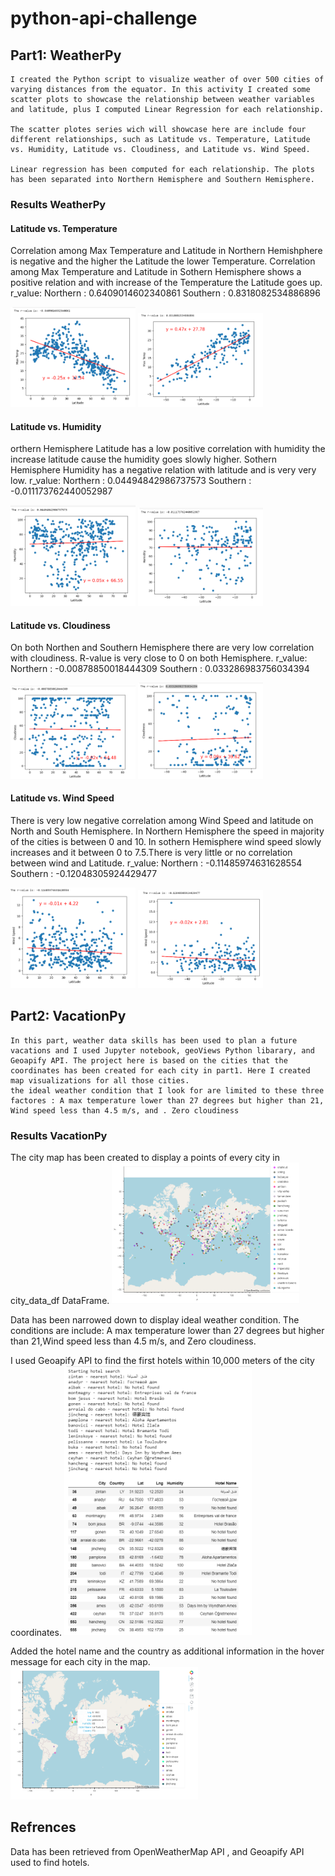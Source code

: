 # python-api-challenge
## Part1: WeatherPy
    I created the Python script to visualize weather of over 500 cities of varying distances from the equator. In this activity I created some scatter plots to showcase the relationship between weather variables and latitude, plus I computed Linear Regression for each relationship. 

    The scatter plotes series wich will showcase here are include four different relationships, such as Latitude vs. Temperature, Latitude vs. Humidity, Latitude vs. Cloudiness, and Latitude vs. Wind Speed. 

    Linear regression has been computed for each relationship. The plots has been separated into Northern Hemisphere and Southern Hemisphere. 

### Results WeatherPy
#### Latitude vs. Temperature
Correlation among Max Temperature and Latitude in Northern Hemishphere is negative and the higher the Latitude the lower Temperature. Correlation among Max Temperature and Latitude in Sothern Hemisphere shows a positive relation and with increase of the Temperature the Latitude goes up.
r_value:
    Northern : 0.6409014602340861
    Southern : 0.8318082534886896


<img src="/images/NorthTemp.png" width="200"/>
<img src="/images/SouthTemp.png" width="200"/>


#### Latitude vs. Humidity
orthern Hemisphere Latitude has a low positive correlation with humidity the increase latitude cause the humidity goes slowly higher. Sothern Hemisphere Humidity has a negative relation with latitude and is very very low.
r_value:
    Northern : 0.04494842986737573
    Southern : -0.011173762440052987

<img src="/images/NorthHumid.png" width="200"/>
<img src="/images/SouthHumid.png" width="200"/>


#### Latitude vs. Cloudiness
On both Northen and Southern Hemisphere there are very low correlation with cloudiness. R-value is very close to 0 on both Hemisphere.
r_value:
    Northern : -0.00878850018444309
    Southern : 0.033286983756034394

<img src="/images/NorthCloud.png" width="200"/>
<img src="/images/SouthCloud.png" width="200"/>


#### Latitude vs. Wind Speed
There is very low negative correlation among Wind Speed and latitude on North and South Hemisphere. In Northern Hemisphere the speed in majority of the cities is between 0 and 10. In sothern Hemisphere wind speed slowly increases and it between 0 to 7.5.There is very little or no correlation between wind and Latitude.
r_value: 
    Northern : -0.11485974631628554
    Southern : -0.12048305924429477

<img src="/images/NorthWind.png" width="200"/>
<img src="/images/SouthWind.png" width="200"/>


## Part2: VacationPy
    In this part, weather data skills has been used to plan a future vacations and I used Jupyter notebook, geoViews Python libarary, and Geoapify API. The project here is based on the cities that the coordinates has been created for each city in part1. Here I created map visualizations for all those cities. 
    the ideal weather condition that I look for are limited to these three factores : A max temperature lower than 27 degrees but higher than 21, Wind speed less than 4.5 m/s, and . Zero cloudiness


### Results VacationPy
The city map has been created to display a points of every city in city_data_df DataFrame. 
<img src="/images/CityMap.png" width="300"/>

Data has been narrowed down to display ideal weather condition. The conditions are include: A max temperature lower than 27 degrees but higher than 21,Wind speed less than 4.5 m/s, and Zero cloudiness.

I used Geoapify API to find the first hotels within 10,000 meters of the city coordinates. 
<img src="/images/HotelNamesDF.png" width="300"/>

Added the hotel name and the country as additional information in the hover message for each city in the map.
<img src="/images/HotelMap.png" width="300"/>






## Refrences
Data has been retrieved from OpenWeatherMap API , and Geoapify API used to find hotels. 